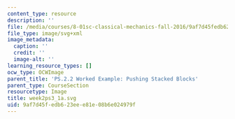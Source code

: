 ```yaml
---
content_type: resource
description: ''
file: /media/courses/8-01sc-classical-mechanics-fall-2016/9af7d45fedb623eee81e08b6e024979f_week2ps3_1a.svg
file_type: image/svg+xml
image_metadata:
  caption: ''
  credit: ''
  image-alt: ''
learning_resource_types: []
ocw_type: OCWImage
parent_title: 'PS.2.2 Worked Example: Pushing Stacked Blocks'
parent_type: CourseSection
resourcetype: Image
title: week2ps3_1a.svg
uid: 9af7d45f-edb6-23ee-e81e-08b6e024979f
---
```

